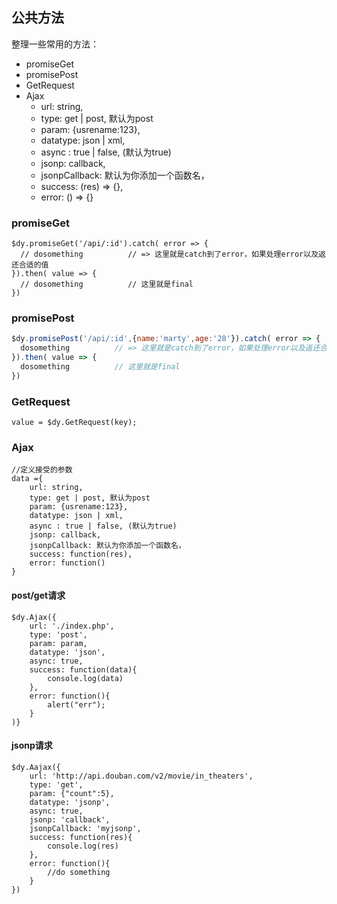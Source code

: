 ## 公共方法
	
整理一些常用的方法：
- promiseGet
- promisePost
- GetRequest
- Ajax
   - url: string,
   - type: get | post, 默认为post
   - param: {usrename:123},
   - datatype: json | xml,
   - async : true | false, (默认为true)
   - jsonp: callback,
   - jsonpCallback: 默认为你添加一个函数名，
   - success: (res) => {},
   - error: () => {}

### promiseGet

```
$dy.promiseGet('/api/:id').catch( error => {
  // dosomething          // => 这里就是catch到了error，如果处理error以及返还合适的值
}).then( value => {
  // dosomething          // 这里就是final
})
```
	   
	

### promisePost

``` javascript
$dy.promisePost('/api/:id',{name:'marty',age:'28'}).catch( error => {
  dosomething          // => 这里就是catch到了error，如果处理error以及返还合适的值
}).then( value => {
  dosomething          // 这里就是final
})
```

	

### GetRequest
   
`value = $dy.GetRequest(key);`

### Ajax

```
//定义接受的参数
data ={
    url: string,
    type: get | post, 默认为post
    param: {usrename:123},
    datatype: json | xml,
    async : true | false, (默认为true)
    jsonp: callback,
    jsonpCallback: 默认为你添加一个函数名，
    success: function(res),
    error: function()
}
```
	   

#### post/get请求

```
$dy.Ajax({
    url: './index.php',
    type: 'post',
    param: param,
    datatype: 'json',
    async: true,
    success: function(data){
        console.log(data)
    },
    error: function(){
        alert("err");
    }
)}
```
	   

#### jsonp请求
	
```
$dy.Aajax({
    url: 'http://api.douban.com/v2/movie/in_theaters',
    type: 'get',
    param: {"count":5},
    datatype: 'jsonp',
    async: true,
    jsonp: 'callback',
    jsonpCallback: 'myjsonp',
    success: function(res){
        console.log(res)
    },
    error: function(){
        //do something
    }
})
```
	   














